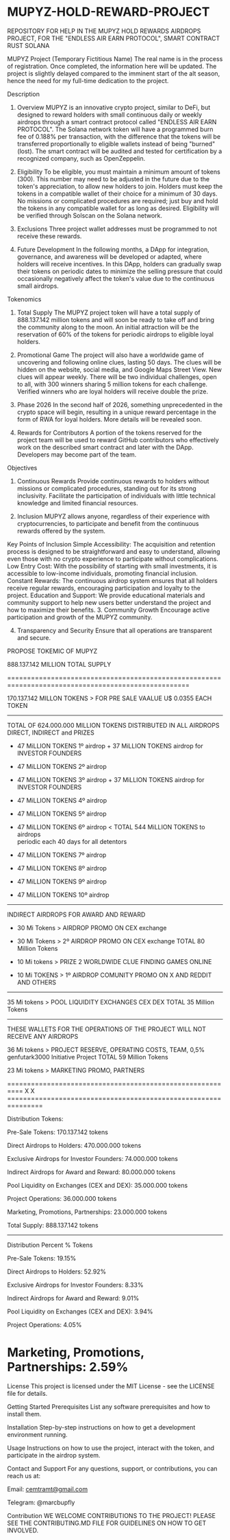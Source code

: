 # MUPYZ-HOLD-REWARD-PROJECT
REPOSITORY FOR HELP IN THE MUPYZ HOLD REWARDS AIRDROPS PROJECT, FOR THE "ENDLESS AIR EARN PROTOCOL", SMART CONTRACT RUST SOLANA

MUPYZ Project (Temporary Fictitious Name)
The real name is in the process of registration. Once completed, the information here will be updated. The project is slightly delayed compared to the imminent start of the alt season, hence the need for my full-time dedication to the project.

Description
1. Overview
MUPYZ is an innovative crypto project, similar to DeFi, but designed to reward holders with small continuous daily or weekly airdrops through a smart contract protocol called "ENDLESS AIR EARN PROTOCOL". The Solana network token will have a programmed burn fee of 0.188% per transaction, with the difference that the tokens will be transferred proportionally to eligible wallets instead of being "burned" (lost). The smart contract will be audited and tested for certification by a recognized company, such as OpenZeppelin.

2. Eligibility
To be eligible, you must maintain a minimum amount of tokens (300). This number may need to be adjusted in the future due to the token's appreciation, to allow new holders to join. Holders must keep the tokens in a compatible wallet of their choice for a minimum of 30 days. No missions or complicated procedures are required; just buy and hold the tokens in any compatible wallet for as long as desired. Eligibility will be verified through Solscan on the Solana network.

3. Exclusions
Three project wallet addresses must be programmed to not receive these rewards.

4. Future Development
In the following months, a DApp for integration, governance, and awareness will be developed or adapted, where holders will receive incentives. In this DApp, holders can gradually swap their tokens on periodic dates to minimize the selling pressure that could occasionally negatively affect the token's value due to the continuous small airdrops.

Tokenomics
1. Total Supply
The MUPYZ project token will have a total supply of 888.137.142 million tokens and will soon be ready to take off and bring the community along to the moon. An initial attraction will be the reservation of 60% of the tokens for periodic airdrops to eligible loyal holders.

2. Promotional Game
The project will also have a worldwide game of uncovering and following online clues, lasting 50 days. The clues will be hidden on the website, social media, and Google Maps Street View. New clues will appear weekly. There will be two individual challenges, open to all, with 300 winners sharing 5 million tokens for each challenge. Verified winners who are loyal holders will receive double the prize.

3. Phase 2026
In the second half of 2026, something unprecedented in the crypto space will begin, resulting in a unique reward percentage in the form of RWA for loyal holders. More details will be revealed soon.

4. Rewards for Contributors
A portion of the tokens reserved for the project team will be used to reward GitHub contributors who effectively work on the described smart contract and later with the DApp. Developers may become part of the team.

Objectives
1. Continuous Rewards
Provide continuous rewards to holders without missions or complicated procedures, standing out for its strong inclusivity. Facilitate the participation of individuals with little technical knowledge and limited financial resources.

2. Inclusion
MUPYZ allows anyone, regardless of their experience with cryptocurrencies, to participate and benefit from the continuous rewards offered by the system.

Key Points of Inclusion
Simple Accessibility: The acquisition and retention process is designed to be straightforward and easy to understand, allowing even those with no crypto experience to participate without complications.
Low Entry Cost: With the possibility of starting with small investments, it is accessible to low-income individuals, promoting financial inclusion.
Constant Rewards: The continuous airdrop system ensures that all holders receive regular rewards, encouraging participation and loyalty to the project.
Education and Support: We provide educational materials and community support to help new users better understand the project and how to maximize their benefits.
3. Community Growth
Encourage active participation and growth of the MUPYZ community.

4. Transparency and Security
Ensure that all operations are transparent and secure.



PROPOSE TOKEMIC OF MUPYZ 
                                                                                                                          

888.137.142  MILLION TOTAL SUPPLY
                                                                   
====================================================================================================                              

170.137.142  MILLON TOKENS >  FOR PRE SALE VAALUE U$ 0.0355 EACH TOKEN                          
____________________________________________________________________________________________________            

TOTAL OF 624.000.000 MILLION TOKENS DISTRIBUTED IN ALL AIRDROPS DIRECT, INDIRECT and PRIZES


+ 47 MiLLION TOKENS  1º  airdrop    + 37 MiLLION TOKENS airdrop for INVESTOR FOUNDERS                           

+ 47 MiLLION TOKENS  2º  airdrop                                                                                   

+ 47 MiLLION TOKENS  3º  airdrop    + 37 MiLLION TOKENS airdrop for INVESTOR FOUNDERS

+ 47 MiLLION TOKENS  4º  airdrop                                                                                              

+ 47 MiLLION TOKENS  5º  airdrop                                                                                     

+ 47 MiLLION TOKENS  6º  airdrop                            <  TOTAL 544 MiLLION TOKENS to airdrops                              
                                                               periodic each 40 days for all detentors
+ 47 MiLLION TOKENS  7º  airdrop                                           

+ 47 MiLLION TOKENS  8º  airdrop                                     

+ 47 MiLLION TOKENS  9º  airdrop    

+ 47 MiLLION TOKENS  10º airdrop    
_______________________________________________________________________________________________________________________________

INDIRECT AIRDROPS FOR AWARD AND REWARD 


+ 30  Mi Tokens > AIRDROP PROMO ON CEX exchange

+ 30  Mi Tokens > 2º AIRDROP PROMO ON CEX exchange                                               TOTAL 80 Million Tokens

+ 10  Mi tokens > PRIZE 2 WORLDWIDE CLUE FINDING GAMES ONLINE 

+ 10  Mi TOKENS > 1º AIRDROP COMUNITY PROMO ON X AND REDDIT AND OTHERS                     

_________________________________________________________________________________________________________________________________

35 Mi tokens > POOL LIQUIDITY EXCHANGES CEX DEX                                                   TOTAL 35 Million Tokens  

_________________________________________________________________________________________________________________________________

THESE WALLETS FOR THE OPERATIONS OF THE PROJECT WILL NOT RECEIVE ANY AIRDROPS


36 Mi tokens > PROJECT RESERVE, OPERATING COSTS, TEAM, 0,5% genfutark3000 Initiative Project       TOTAL 59 Million Tokens

23  Mi tokens > MARKETING PROMO, PARTNERS 


==========================================================   X   X   ===============================================================

Distribution Tokens:


Pre-Sale Tokens: 170.137.142 tokens

Direct Airdrops to Holders: 470.000.000 tokens

Exclusive Airdrops for Investor Founders: 74.000.000 tokens

Indirect Airdrops for Award and Reward: 80.000.000 tokens

Pool Liquidity on Exchanges (CEX and DEX): 35.000.000 tokens

Project Operations: 36.000.000 tokens

Marketing, Promotions, Partnerships: 23.000.000 tokens

Total Supply: 888.137.142 tokens

______________________________________________________________________


Distribution Percent % Tokens


Pre-Sale Tokens: 19.15%

Direct Airdrops to Holders: 52.92%

Exclusive Airdrops for Investor Founders: 8.33%

Indirect Airdrops for Award and Reward: 9.01%

Pool Liquidity on Exchanges (CEX and DEX): 3.94%

Project Operations: 4.05%

Marketing, Promotions, Partnerships: 2.59%
========================================================================


License
This project is licensed under the MIT License - see the LICENSE file for details.

Getting Started
Prerequisites
List any software prerequisites and how to install them.

Installation
Step-by-step instructions on how to get a development environment running.

Usage
Instructions on how to use the project, interact with the token, and participate in the airdrop system.



Contact and Support
For any questions, support, or contributions, you can reach us at:

Email: cemtramt@gmail.com

Telegram: @marcbupfly



Contribution
WE WELCOME CONTRIBUTIONS TO THE PROJECT! PLEASE SEE THE CONTRIBUTING.MD FILE FOR GUIDELINES ON HOW TO GET INVOLVED.

